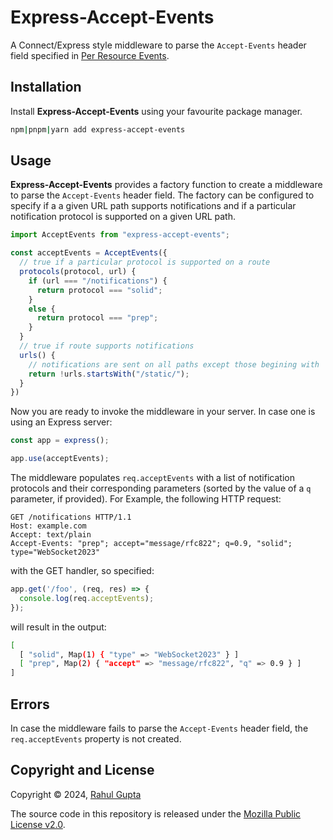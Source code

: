 # Express-Accept-Events

A Connect/Express style middleware to parse the `Accept-Events` header field specified in [Per Resource Events](https://cxres.github.io/prep/draft-gupta-httpbis-per-resource-events.html).

## Installation

Install **Express-Accept-Events** using your favourite package manager.

```sh
npm|pnpm|yarn add express-accept-events
```

## Usage

**Express-Accept-Events** provides a factory function to create a middleware to parse the `Accept-Events` header field. The factory can be configured to specify if a a given URL path supports notifications and if a particular notification protocol is supported on a given URL path.

```js
import AcceptEvents from "express-accept-events";

const acceptEvents = AcceptEvents({
  // true if a particular protocol is supported on a route
  protocols(protocol, url) {
    if (url === "/notifications") {
      return protocol === "solid";
    }
    else {
      return protocol === "prep";
    }
  }
  // true if route supports notifications
  urls() {
    // notifications are sent on all paths except those begining with 'static'
    return !urls.startsWith("/static/");
  }
})
```

Now you are ready to invoke the middleware in your server. In case one is using an Express server:

```js
const app = express();

app.use(acceptEvents);
```

The middleware populates `req.acceptEvents` with a list of notification protocols and their corresponding parameters (sorted by the value of a `q` parameter, if provided). For Example, the following HTTP request:

```http
GET /notifications HTTP/1.1
Host: example.com
Accept: text/plain
Accept-Events: "prep"; accept="message/rfc822"; q=0.9, "solid"; type="WebSocket2023"
```

with the GET handler, so specified:

```js
app.get('/foo', (req, res) => {
  console.log(req.acceptEvents);
});
```

will result in the output:

```sh
[
  [ "solid", Map(1) { "type" => "WebSocket2023" } ]
  [ "prep", Map(2) { "accept" => "message/rfc822", "q" => 0.9 } ]
]
```

## Errors

In case the middleware fails to parse the `Accept-Events` header field, the `req.acceptEvents` property is not created.

## Copyright and License

Copyright © 2024, [Rahul Gupta](https://cxres.pages.dev/profile#i)

The source code in this repository is released under the [Mozilla Public License v2.0](./LICENSE).

